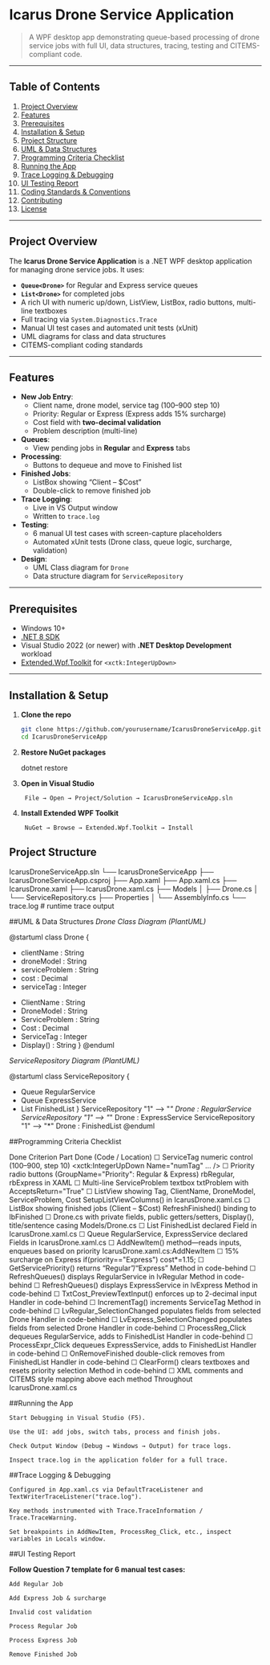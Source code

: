 # Icarus Drone Service Application

> A WPF desktop app demonstrating queue-based processing of drone service jobs with full UI, data structures, tracing, testing and CITEMS-compliant code.

---

## Table of Contents

1. [Project Overview](#project-overview)  
2. [Features](#features)  
3. [Prerequisites](#prerequisites)  
4. [Installation & Setup](#installation--setup)  
5. [Project Structure](#project-structure)  
6. [UML & Data Structures](#uml--data-structures)  
7. [Programming Criteria Checklist](#programming-criteria-checklist)  
8. [Running the App](#running-the-app)  
9. [Trace Logging & Debugging](#trace-logging--debugging)  
10. [UI Testing Report](#ui-testing-report)  
11. [Coding Standards & Conventions](#coding-standards--conventions)  
12. [Contributing](#contributing)  
13. [License](#license)  

---

## Project Overview

The **Icarus Drone Service Application** is a .NET WPF desktop application for managing drone service jobs. It uses:

- **`Queue<Drone>`** for Regular and Express service queues  
- **`List<Drone>`** for completed jobs  
- A rich UI with numeric up/down, ListView, ListBox, radio buttons, multi-line textboxes  
- Full tracing via `System.Diagnostics.Trace`  
- Manual UI test cases and automated unit tests (xUnit)  
- UML diagrams for class and data structures  
- CITEMS-compliant coding standards  

---

## Features

- **New Job Entry**:  
  - Client name, drone model, service tag (100–900 step 10)  
  - Priority: Regular or Express (Express adds 15% surcharge)  
  - Cost field with **two-decimal validation**  
  - Problem description (multi-line)  
- **Queues**:  
  - View pending jobs in **Regular** and **Express** tabs  
- **Processing**:  
  - Buttons to dequeue and move to Finished list  
- **Finished Jobs**:  
  - ListBox showing “Client – $Cost”  
  - Double-click to remove finished job  
- **Trace Logging**:  
  - Live in VS Output window  
  - Written to `trace.log`  
- **Testing**:  
  - 6 manual UI test cases with screen-capture placeholders  
  - Automated xUnit tests (Drone class, queue logic, surcharge, validation)  
- **Design**:  
  - UML Class diagram for `Drone`  
  - Data structure diagram for `ServiceRepository`  

---

## Prerequisites

- Windows 10+  
- [.NET 8 SDK](https://dotnet.microsoft.com/download)  
- Visual Studio 2022 (or newer) with **.NET Desktop Development** workload  
- [Extended.Wpf.Toolkit](https://www.nuget.org/packages/Extended.Wpf.Toolkit/) for `<xctk:IntegerUpDown>`  

---

## Installation & Setup

1. **Clone the repo**  
   ```bash
   git clone https://github.com/yourusername/IcarusDroneServiceApp.git
   cd IcarusDroneServiceApp
2. **Restore NuGet packages**

    dotnet restore

3. **Open in Visual Studio**

        File → Open → Project/Solution → IcarusDroneServiceApp.sln

4. **Install Extended WPF Toolkit**

        NuGet → Browse → Extended.Wpf.Toolkit → Install

## Project Structure

IcarusDroneServiceApp.sln
└── IcarusDroneServiceApp
    ├── IcarusDroneServiceApp.csproj
    ├── App.xaml
    ├── App.xaml.cs
    ├── IcarusDrone.xaml
    ├── IcarusDrone.xaml.cs
    ├── Models
    │   ├── Drone.cs
    │   └── ServiceRepository.cs
    ├── Properties
    │   └── AssemblyInfo.cs
    └── trace.log             # runtime trace output

##UML & Data Structures
*Drone Class Diagram (PlantUML)*

@startuml
class Drone {
  - clientName       : String
  - droneModel       : String
  - serviceProblem   : String
  - cost             : Decimal
  - serviceTag       : Integer

  + ClientName       : String
  + DroneModel       : String
  + ServiceProblem   : String
  + Cost             : Decimal
  + ServiceTag       : Integer
  + Display()        : String
}
@enduml

*ServiceRepository Diagram (PlantUML)*

@startuml
class ServiceRepository {
  + Queue<Drone> RegularService
  + Queue<Drone> ExpressService
  + List<Drone> FinishedList
}
ServiceRepository "1" --> "*" Drone : RegularService
ServiceRepository "1" --> "*" Drone : ExpressService
ServiceRepository "1" --> "*" Drone : FinishedList
@enduml

##Programming Criteria Checklist

Done	Criterion	Part Done (Code / Location)
☐	ServiceTag numeric control (100–900, step 10)	<xctk:IntegerUpDown Name="numTag" … />
☐	Priority radio buttons (GroupName="Priority": Regular & Express)	rbRegular, rbExpress in XAML
☐	Multi-line ServiceProblem textbox	txtProblem with AcceptsReturn="True"
☐	ListView showing Tag, ClientName, DroneModel, ServiceProblem, Cost	SetupListViewColumns() in IcarusDrone.xaml.cs
☐	ListBox showing finished jobs (Client – $Cost)	RefreshFinished() binding to lbFinished
☐	Drone.cs with private fields, public getters/setters, Display(), title/sentence casing	Models/Drone.cs
☐	List<Drone> FinishedList declared	Field in IcarusDrone.xaml.cs
☐	Queue<Drone> RegularService, ExpressService declared	Fields in IcarusDrone.xaml.cs
☐	AddNewItem() method—reads inputs, enqueues based on priority	IcarusDrone.xaml.cs:AddNewItem
☐	15% surcharge on Express	if(priority=="Express") cost*=1.15;
☐	GetServicePriority() returns “Regular”/“Express”	Method in code-behind
☐	RefreshQueues() displays RegularService in lvRegular	Method in code-behind
☐	RefreshQueues() displays ExpressService in lvExpress	Method in code-behind
☐	TxtCost_PreviewTextInput() enforces up to 2-decimal input	Handler in code-behind
☐	IncrementTag() increments ServiceTag	Method in code-behind
☐	LvRegular_SelectionChanged populates fields from selected Drone	Handler in code-behind
☐	LvExpress_SelectionChanged populates fields from selected Drone	Handler in code-behind
☐	ProcessReg_Click dequeues RegularService, adds to FinishedList	Handler in code-behind
☐	ProcessExpr_Click dequeues ExpressService, adds to FinishedList	Handler in code-behind
☐	OnRemoveFinished double-click removes from FinishedList	Handler in code-behind
☐	ClearForm() clears textboxes and resets priority selection	Method in code-behind
☐	XML comments and CITEMS style mapping above each method	Throughout IcarusDrone.xaml.cs

##Running the App

    Start Debugging in Visual Studio (F5).

    Use the UI: add jobs, switch tabs, process and finish jobs.

    Check Output Window (Debug → Windows → Output) for trace logs.

    Inspect trace.log in the application folder for a full trace.

##Trace Logging & Debugging

    Configured in App.xaml.cs via DefaultTraceListener and TextWriterTraceListener("trace.log").

    Key methods instrumented with Trace.TraceInformation / Trace.TraceWarning.

    Set breakpoints in AddNewItem, ProcessReg_Click, etc., inspect variables in Locals window.

##UI Testing Report

**Follow Question 7 template for 6 manual test cases:**

    Add Regular Job

    Add Express Job & surcharge

    Invalid cost validation

    Process Regular Job

    Process Express Job

    Remove Finished Job